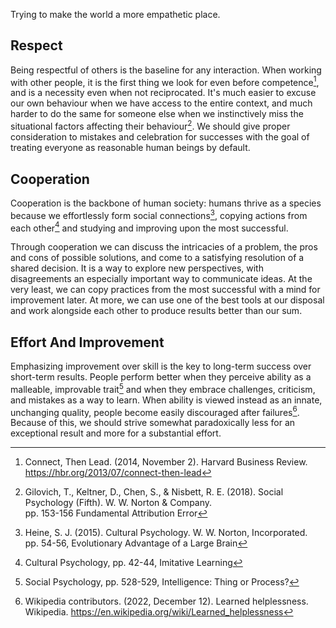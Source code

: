 Trying to make the world a more empathetic place.

## Respect

Being respectful of others is the baseline for any interaction. When working with other people, it is the first thing we look for even before competence[^1], and is a necessity even when not reciprocated. It's much easier to excuse our own behaviour when we have access to the entire context, and much harder to do the same for someone else when we instinctively miss the situational factors affecting their behaviour[^2]. We should give proper consideration to mistakes and celebration for successes with the goal of treating everyone as reasonable human beings by default.

## Cooperation 

Cooperation is the backbone of human society: humans thrive as a species because we effortlessly form social connections[^3], copying actions from each other[^4] and studying and improving upon the most successful.

Through cooperation we can discuss the intricacies of a problem, the pros and cons of possible solutions, and come to a satisfying resolution of a shared decision. It is a way to explore new perspectives, with disagreements an especially important way to communicate ideas. At the very least, we can copy practices from the most successful with a mind for improvement later. At more, we can use one of the best tools at our disposal and work alongside each other to produce results better than our sum.

## Effort And Improvement

Emphasizing improvement over skill is the key to long-term success over short-term results. People perform better when they perceive ability as a malleable, improvable trait[^5] and when they embrace challenges, criticism, and mistakes as a way to learn. When ability is viewed instead as an innate, unchanging quality, people become easily discouraged after failures[^6]. Because of this, we should strive somewhat paradoxically less for an exceptional result and more for a substantial effort.

[^1]: Connect, Then Lead. (2014, November 2). Harvard Business Review. https://hbr.org/2013/07/connect-then-lead
[^2]: Gilovich, T., Keltner, D., Chen, S., & Nisbett, R. E. (2018). Social Psychology (Fifth). W. W. Norton & Company.  
pp. 153-156 Fundamental Attribution Error
[^3]: Heine, S. J. (2015). Cultural Psychology. W. W. Norton, Incorporated.  
pp. 54-56, Evolutionary Advantage of a Large Brain
[^4]: Cultural Psychology[^3], pp. 42-44, Imitative Learning
[^5]: Social Psychology[^2], pp. 528-529, Intelligence: Thing or Process?
[^6]: Wikipedia contributors. (2022, December 12). Learned helplessness. Wikipedia. https://en.wikipedia.org/wiki/Learned_helplessness